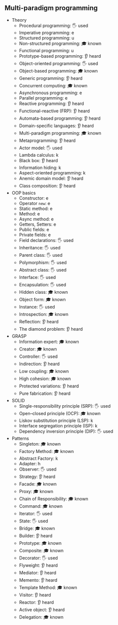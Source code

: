 ## Multi-paradigm programming

- Theory
  - Procedural programming: 🖐️ used
  - Imperative programming: e
  - Structured programming: u
  - Non-structured programming: 🎓 known
  - Functional programming: u
  - Prototype-based programming: 👂 heard
  - Object-oriented programming: 🖐️ used
  - Object-based programming: 🎓 known
  - Generic programming: 👂 heard
  - Concurrent computing: 🎓 known
  - Asynchronous programming: e
  - Parallel programming: e
  - Reactive programming: 👂 heard
  - Functional-reactive (FRP): 👂 heard
  - Automata-based programming: 👂 heard
  - Domain-specific languages: 👂 heard
  - Multi-paradigm programming: 🎓 known
  - Metaprogramming: 👂 heard
  - Actor model: 🖐️ used
  - Lambda calculus: k
  - Black box: 👂 heard
  - Information hiding: k
  - Aspect-oriented programming: k
  - Anemic domain model: 👂 heard
  - Class composition: 👂 heard
- OOP basics
  - Constructor: e
  - Operator `new`: e
  - Static method: e
  - Method: e
  - Async method: e
  - Getters, Setters: e
  - Public fields: e
  - Private fields: e
  - Field declarations: 🖐️ used
  - Inheritance: 🖐️ used
  - Parent class: 🖐️ used
  - Polymorphism: 🖐️ used
  - Abstract class: 🖐️ used
  - Interface: 🖐️ used
  - Encapsulation: 🖐️ used
  - Hidden class: 🎓 known
  - Object form: 🎓 known
  - Instance: 🖐️ used
  - Introspection: 🎓 known
  - Reflection: 👂 heard
  - The diamond problem: 👂 heard
- GRASP
  - Information expert: 🎓 known
  - Creator: 🎓 known
  - Controller: 🖐️ used
  - Indirection: 👂 heard
  - Low coupling: 🎓 known
  - High cohesion: 🎓 known
  - Protected variations: 👂 heard
  - Pure fabrication: 👂 heard
- SOLID
  - Single-responsibility principle (SRP): 🖐️ used
  - Open–closed principle (OCP): 🎓 known
  - Liskov substitution principle (LSP): k
  - Interface segregation principle (ISP): k
  - Dependency inversion principle (DIP): 🖐️ used
- Patterns
  - Singleton: 🎓 known
  - Factory Method: 🎓 known
  - Abstract Factory: k
  - Adapter: h
  - Observer: 🖐️ used
  - Strategy: 👂 heard
  - Facade: 🎓 known
  - Proxy: 🎓 known
  - Chain of Responsibility: 🎓 known
  - Command: 🎓 known
  - Iterator: 🖐️ used
  - State: 🖐️ used
  - Bridge: 🎓 known
  - Builder: 👂 heard
  - Prototype: 🎓 known
  - Composite: 🎓 known
  - Decorator: 🖐️ used
  - Flyweight: 👂 heard
  - Mediator: 👂 heard
  - Memento: 👂 heard
  - Template Method: 🎓 known
  - Visitor: 👂 heard
  - Reactor: 👂 heard
  - Active object: 👂 heard
  - Delegation: 🎓 known
